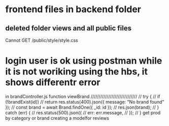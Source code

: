 # frontend files in backend folder
## deleted folder views and all public files

Cannot GET /public/style/style.css

login user is ok using postman
while it is not woriking using the hbs, it shows differentr error
===========================================================
in brandController.js
function viewBrand
  /////////////////////////////
  // try {
  //   if (!brandExist(id))
  //     return res.status(400).json({ message: "No brand found" });
  //   const brand = await Brand.findOne({ _id: id });
  //   res.json(brand);
  // } catch (err) {
  //   res.status(500).json({
  //     err: err.message,
  //   });
  // }
get prod by category or brand
creating a modelfor reviews

